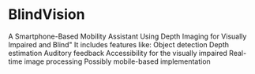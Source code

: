 # BlindVision
A Smartphone-Based Mobility Assistant Using Depth Imaging for Visually Impaired and Blind" It includes features like:  Object detection  Depth estimation  Auditory feedback  Accessibility for the visually impaired  Real-time image processing  Possibly mobile-based implementation
